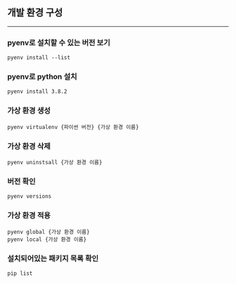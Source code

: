 
## 개발 환경 구성
---

### pyenv로 설치할 수 있는 버전 보기
```terminal
pyenv install --list
```


### pyenv로 python 설치 
```terminal
pyenv install 3.8.2
```


### 가상 환경 생성
```terminal
pyenv virtualenv {파이썬 버전} {가상 환경 이름}
```


### 가상 환경 삭제
```terminal
pyenv uninstsall {가상 환경 이름}
```


### 버전 확인
```terminal
pyenv versions
```


### 가상 환경 적용
```terminal
pyenv global {가상 환경 이름}
pyenv local {가상 환경 이름}
```


### 설치되어있는 패키지 목록 확인
```terminal
pip list
```



